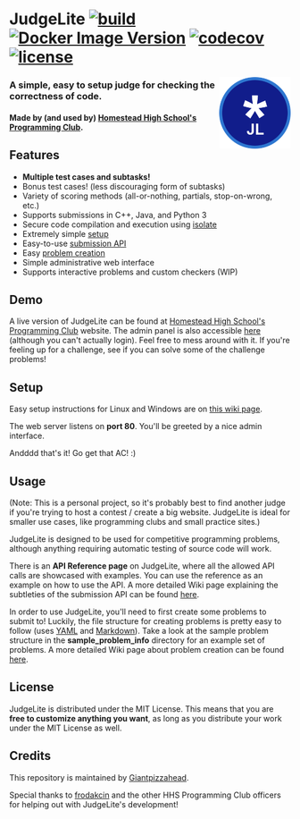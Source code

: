 # JudgeLite <a href="https://github.com/Giantpizzahead/judgelite/actions?query=workflow%3Abuild"><img alt="build" src="https://github.com/Giantpizzahead/judgelite/workflows/build/badge.svg" /></a> <a href="https://hub.docker.com/r/giantpizzahead/judgelite"><img alt="Docker Image Version" src="https://img.shields.io/docker/v/giantpizzahead/judgelite?label=docker&logo=docker" /></a> <a href="https://codecov.io/gh/Giantpizzahead/judgelite"><img alt="codecov" src="https://codecov.io/gh/Giantpizzahead/judgelite/branch/master/graph/badge.svg" /></a> <a href="https://github.com/Giantpizzahead/judgelite/.github/LICENSE"><img alt="license" src="https://img.shields.io/github/license/giantpizzahead/judgelite" /></a>

<img src="media/logo.png" alt="JudgeLite logo" align="right" width="128">

### A simple, easy to setup judge for checking the correctness of code.

#### Made by (and used by) <a href="http://hhsprogramming.com/">Homestead High School's Programming Club</a>.

## Features

* **Multiple test cases and subtasks!**
* Bonus test cases! (less discouraging form of subtasks)
* Variety of scoring methods (all-or-nothing, partials, stop-on-wrong, etc.)
* Supports submissions in C++, Java, and Python 3
* Secure code compilation and execution using <a href="https://github.com/ioi/isolate">isolate</a>
* Extremely simple <a href="https://github.com/Giantpizzahead/judgelite/wiki/Setup-Instructions">setup</a>
* Easy-to-use <a href="https://github.com/Giantpizzahead/judgelite/wiki/API-Reference">submission API</a>
* Easy <a href="https://github.com/Giantpizzahead/judgelite/wiki/Creating-Problems">problem creation</a>
* Simple administrative web interface
* Supports interactive problems and custom checkers (WIP)

## Demo

A live version of JudgeLite can be found at <a href="http://hhsprogramming.com/problems/">Homestead High School's Programming Club</a> website. The admin panel is also accessible <a href="http://judgelite.westus2.cloudapp.azure.com/">here</a> (although you can't actually login). Feel free to mess around with it. If you're feeling up for a challenge, see if you can solve some of the challenge problems!

## Setup

Easy setup instructions for Linux and Windows are on <a href="https://github.com/Giantpizzahead/judgelite/wiki/Setup-Instructions">this wiki page</a>.

The web server listens on **port 80**. You'll be greeted by a nice admin interface.

Andddd that's it! Go get that AC! :)

## Usage

(Note: This is a personal project, so it's probably best to find another judge if you're trying to host a contest / create a big website. JudgeLite is ideal for smaller use cases, like programming clubs and small practice sites.)

JudgeLite is designed to be used for competitive programming problems, although anything requiring automatic testing of source code will work.

There is an **API Reference page** on JudgeLite, where all the allowed API calls are showcased with examples. You can use the reference as an example on how to use the API. A more detailed Wiki page explaining the subtleties of the submission API can be found <a href="https://github.com/Giantpizzahead/judgelite/wiki/API-Reference">here</a>.

In order to use JudgeLite, you'll need to first create some problems to submit to! Luckily, the file structure for creating problems is pretty easy to follow (uses <a href="https://yaml.org/">YAML</a> and <a href="https://www.markdownguide.org/">Markdown</a>). Take a look at the sample problem structure in the **sample_problem_info** directory for an example set of problems. A more detailed Wiki page about problem creation can be found <a href="https://github.com/Giantpizzahead/judgelite/wiki/Creating-Problems">here</a>.

## License

JudgeLite is distributed under the MIT License. This means that you are **free to customize anything you want**, as long as you distribute your work under the MIT License as well.

## Credits

This repository is maintained by <a href="https://github.com/Giantpizzahead">Giantpizzahead</a>.

Special thanks to <a href="https://github.com/frodakcin">frodakcin</a> and the other HHS Programming Club officers for helping out with JudgeLite's development!
